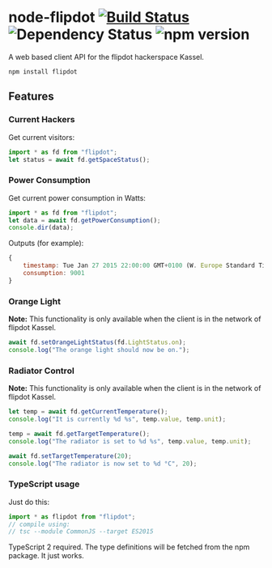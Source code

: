 # node-flipdot [![Build Status](https://travis-ci.org/flipdot/node-flipdot.svg?branch=master)](https://travis-ci.org/flipdot/node-flipdot) ![Dependency Status](https://david-dm.org/flipdot/node-flipdot.svg) ![npm version](https://img.shields.io/npm/v/flipdot.svg)

A web based client API for the flipdot hackerspace Kassel.

```
npm install flipdot
```

## Features

### Current Hackers
Get current visitors:
```JavaScript
import * as fd from "flipdot";
let status = await fd.getSpaceStatus();
```

### Power Consumption
Get current power consumption in Watts:
```JavaScript
import * as fd from "flipdot";
let data = await fd.getPowerConsumption();
console.dir(data);
```
Outputs (for example):
```JavaScript
{
	timestamp: Tue Jan 27 2015 22:00:00 GMT+0100 (W. Europe Standard Time),
	consumption: 9001
}
```

### Orange Light
**Note:** This functionality is only available when the client is in the network of flipdot Kassel.
```JavaScript
await fd.setOrangeLightStatus(fd.LightStatus.on);
console.log("The orange light should now be on.");
```

### Radiator Control
**Note:** This functionality is only available when the client is in the network of flipdot Kassel.
```JavaScript
let temp = await fd.getCurrentTemperature();
console.log("It is currently %d %s", temp.value, temp.unit);

temp = await fd.getTargetTemperature();
console.log("The radiator is set to %d %s", temp.value, temp.unit);

await fd.setTargetTemperature(20);
console.log("The radiator is now set to %d °C", 20);
```

### TypeScript usage
Just do this:
```TypeScript
import * as flipdot from "flipdot";
// compile using:
// tsc --module CommonJS --target ES2015
```
TypeScript 2 required. The type definitions will be fetched from the npm package. It just works.
